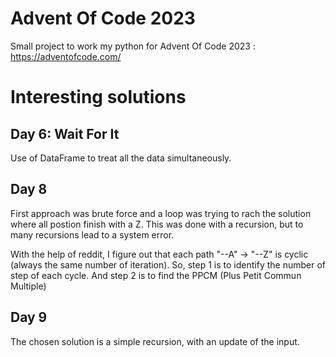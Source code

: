 # Advent Of Code 2023

Small project to work my python for Advent Of Code 2023 : https://adventofcode.com/

# Interesting solutions

## Day 6: Wait For It

Use of DataFrame to treat all the data simultaneously.

## Day 8

First approach was brute force and a loop was trying to rach the solution where all postion finish with a Z.
This was done with a recursion, but to many recursions lead to a system error.

With the help of reddit, I figure out that each path "--A" -> "--Z" is cyclic (always the same number of iteration).
So, step 1 is to identify the number of step of each cycle. And step 2 is to find the PPCM (Plus Petit Commun Multiple)

## Day 9

The chosen solution is a simple recursion, with an update of the input.